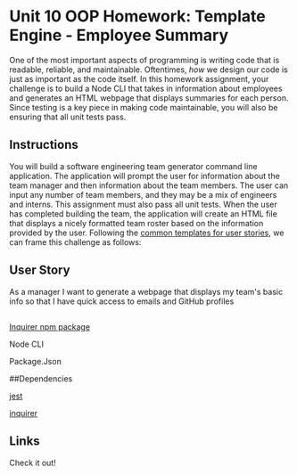 # Unit 10 OOP Homework: Template Engine - Employee Summary

One of the most important aspects of programming is writing code that is readable, reliable, and maintainable. Oftentimes, *how* we design our code is just as important as the code itself. In this homework assignment, your challenge is to build a Node CLI that takes in information about employees and generates an HTML webpage that displays summaries for each person. Since testing is a key piece in making code maintainable, you will also be ensuring that all unit tests pass.


## Instructions

You will build a software engineering team generator command line application. The application will prompt the user for information about the team manager and then information about the team members. The user can input any number of team members, and they may be a mix of engineers and interns. This assignment must also pass all unit tests. When the user has completed building the team, the application will create an HTML file that displays a nicely formatted team roster based on the information provided by the user. Following the [common templates for user stories](https://en.wikipedia.org/wiki/User_story#Common_templates), we can frame this challenge as follows:

## User Story
As a manager
I want to generate a webpage that displays my team's basic info
so that I have quick access to emails and GitHub profiles


##
[Inquirer npm package](https://github.com/SBoudrias/Inquirer.js/)

Node CLI 

Package.Json

##Dependencies

[jest](https://jestjs.io/)  

[inquirer](https://www.npmjs.com/package/inquirer) 

## Links
Check it out! 
